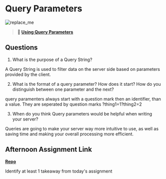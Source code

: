 # Query Parameters

![replace_me](https://codeworks.blob.core.windows.net/public/assets/img/illustrations/placeholder.svg)

> **📖 [Using Query Parameters](https://codeworksacademy.com/fs-student-guide/resources/wk5/01-Query-Parameters)**

## Questions

1. What is the purpose of a Query String?

A Query String is used to filter data on the server side based on parameters provided by the client. 

2. What is the format of a query parameter? How does it start? How do you distinguish between one parameter and the next?

query paramenters always start with a question mark then an identifier, than a value. They are seperated by question marks
?thing1=1?thing2=2

3. When do you think Query parameters would be helpful when writing your server?

Queries are going to make your server way more intuitive to use, as well as saving time and making your overall processing more efficient. 

## Afternoon Assignment Link

**[Repo](https://github.com/JakeCarp/burger-server)**

Identify at least 1 takeaway from today's assignment
